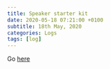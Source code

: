 ```yaml
---
title: Speaker starter kit
date: 2020-05-18 07:21:00 +0100
subtitle: 18th May, 2020
categories: Logs
tags: [log]
---
```


Go [here](https://github.com/coryhouse/speaker-starter-kit)